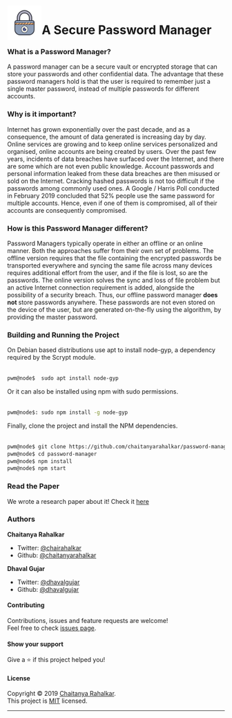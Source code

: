 <img align="left" width="80" height="80" src="icon-pwm.png" alt="Password Manager">

# A Secure Password Manager 

### What is a Password Manager? 

A password manager can be a secure vault or encrypted storage that can store your passwords and other confidential data. The advantage that these password managers hold is that the user is required to remember just a single master password, instead of multiple passwords for different accounts.

### Why is it important? 

Internet has grown exponentially over the past decade, and as a consequence, the amount of data generated is increasing day by day. Online services are growing and to keep online services personalized and organised, online accounts are being created by users. Over the past few years, incidents of data breaches have surfaced over the Internet, and there are some which are not even public knowledge. Account passwords and personal information leaked from these data breaches are then misused or sold on the Internet. Cracking hashed passwords is not too difficult if the passwords among commonly used ones. A Google / Harris Poll conducted in February 2019 concluded that 52% people use the same password for multiple accounts. Hence, even if one of them is compromised, all of their accounts are consequently compromised. 

### How is this Password Manager different?

Password Managers typically operate in either an offline or an online manner. Both the approaches suffer from
their own set of problems. The offline version requires that the file containing the encrypted passwords be transported everywhere and syncing the same file across many devices requires additional effort from the user, and if the file is lost, so are the passwords. The online version solves the sync and loss of file problem but an active Internet connection requirement is added, alongside the possibility of a security breach. Thus, our offline password manager <b> does not </b> store passwords anywhere. These passwords are not even stored on the device of the user, but are generated on-the-fly using the algorithm, by providing the master password.


### Building and Running the Project
On Debian based distributions use apt to install node-gyp, a dependency required by the Scrypt module.

```bash

pwm@node$  sudo apt install node-gyp

```

Or it can also be installed using npm with sudo permissions. 

```bash

pwm@node$: sudo npm install -g node-gyp

```

Finally, clone the project and install the NPM dependencies. 

```bash 

pwm@node$ git clone https://github.com/chaitanyarahalkar/password-manager
pwm@node$ cd password-manager
pwm@node$ npm install 
pwm@node$ npm start

```

### Read the Paper 

We wrote a research paper about it! Check it [here](https://bit.ly/2s1K74f)

### Authors

**Chaitanya Rahalkar**

* Twitter: [@chairahalkar](https://twitter.com/chairahalkar)
* Github: [@chaitanyarahalkar](https://github.com/chaitanyarahalkar)

**Dhaval Gujar**

* Twitter: [@dhavalgujar](https://twitter.com/dhavalgujar)
* Github: [@dhavalgujar](https://github.com/dhavalgujar)

#### Contributing

Contributions, issues and feature requests are welcome!<br />Feel free to check [issues page](https://github.com/chaitanyarahalkar/password-manager/issues).

#### Show your support

Give a ⭐️ if this project helped you!

#### License

Copyright © 2019 [Chaitanya Rahalkar](https://github.com/chaitanyarahalkar).<br />
This project is [MIT](https://github.com/chaitanyarahalkar/password-manager/blob/master/LICENSE) licensed.

***

